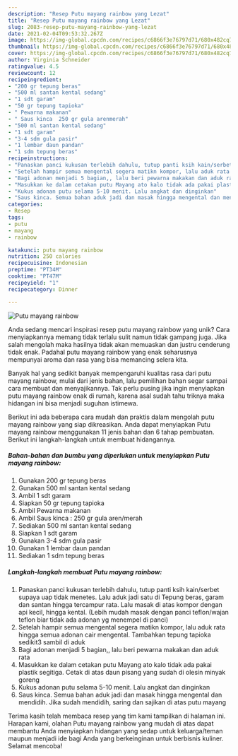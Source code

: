 ```yaml
---
description: "Resep Putu mayang rainbow yang Lezat"
title: "Resep Putu mayang rainbow yang Lezat"
slug: 2083-resep-putu-mayang-rainbow-yang-lezat
date: 2021-02-04T09:53:32.267Z
image: https://img-global.cpcdn.com/recipes/c6866f3e76797d71/680x482cq70/putu-mayang-rainbow-foto-resep-utama.jpg
thumbnail: https://img-global.cpcdn.com/recipes/c6866f3e76797d71/680x482cq70/putu-mayang-rainbow-foto-resep-utama.jpg
cover: https://img-global.cpcdn.com/recipes/c6866f3e76797d71/680x482cq70/putu-mayang-rainbow-foto-resep-utama.jpg
author: Virginia Schneider
ratingvalue: 4.5
reviewcount: 12
recipeingredient:
- "200 gr tepung beras"
- "500 ml santan kental sedang"
- "1 sdt garam"
- "50 gr tepung tapioka"
- " Pewarna makanan"
- " Saus kinca  250 gr gula arenmerah"
- "500 ml santan kental sedang"
- "1 sdt garam"
- "3-4 sdm gula pasir"
- "1 lembar daun pandan"
- "1 sdm tepung beras"
recipeinstructions:
- "Panaskan panci kukusan terlebih dahulu, tutup panti ksih kain/serbet supaya uap tidak menetes. Lalu aduk jadi satu di Tepung beras, garam dan santan hingga tercampur rata. Lalu masak di atas kompor dengan api kecil, hingga kental. (Lebih mudah masak dengan panci teflon/wajan teflon biar tidak ada adonan yg menempel di panci)"
- "Setelah hampir semua mengental segera matikn kompor, lalu aduk rata hingga semua adonan cair mengental. Tambahkan tepung tapioka sedikit3 sambil di aduk"
- "Bagi adonan menjadi 5 bagian,, lalu beri pewarna makakan dan aduk rata"
- "Masukkan ke dalam cetakan putu Mayang ato kalo tidak ada pakai plastik segitiga. Cetak di atas daun pisang yang sudah di olesin minyak goreng"
- "Kukus adonan putu selama 5-10 menit. Lalu angkat dan dinginkan"
- "Saus kinca. Semua bahan aduk jadi dan masak hingga mengental dan mendidih. Jika sudah mendidih, saring dan sajikan di atas putu mayang"
categories:
- Resep
tags:
- putu
- mayang
- rainbow

katakunci: putu mayang rainbow 
nutrition: 250 calories
recipecuisine: Indonesian
preptime: "PT34M"
cooktime: "PT47M"
recipeyield: "1"
recipecategory: Dinner

---
```



![Putu mayang rainbow](https://img-global.cpcdn.com/recipes/c6866f3e76797d71/680x482cq70/putu-mayang-rainbow-foto-resep-utama.jpg)

Anda sedang mencari inspirasi resep putu mayang rainbow yang unik? Cara menyiapkannya memang tidak terlalu sulit namun tidak gampang juga. Jika salah mengolah maka hasilnya tidak akan memuaskan dan justru cenderung tidak enak. Padahal putu mayang rainbow yang enak seharusnya mempunyai aroma dan rasa yang bisa memancing selera kita.



Banyak hal yang sedikit banyak mempengaruhi kualitas rasa dari putu mayang rainbow, mulai dari jenis bahan, lalu pemilihan bahan segar sampai cara membuat dan menyajikannya. Tak perlu pusing jika ingin menyiapkan putu mayang rainbow enak di rumah, karena asal sudah tahu triknya maka hidangan ini bisa menjadi suguhan istimewa.


Berikut ini ada beberapa cara mudah dan praktis dalam mengolah putu mayang rainbow yang siap dikreasikan. Anda dapat menyiapkan Putu mayang rainbow menggunakan 11 jenis bahan dan 6 tahap pembuatan. Berikut ini langkah-langkah untuk membuat hidangannya.

<!--inarticleads1-->

##### Bahan-bahan dan bumbu yang diperlukan untuk menyiapkan Putu mayang rainbow:

1. Gunakan 200 gr tepung beras
1. Gunakan 500 ml santan kental sedang
1. Ambil 1 sdt garam
1. Siapkan 50 gr tepung tapioka
1. Ambil  Pewarna makanan
1. Ambil  Saus kinca : 250 gr gula aren/merah
1. Sediakan 500 ml santan kental sedang
1. Siapkan 1 sdt garam
1. Gunakan 3-4 sdm gula pasir
1. Gunakan 1 lembar daun pandan
1. Sediakan 1 sdm tepung beras




<!--inarticleads2-->

##### Langkah-langkah membuat Putu mayang rainbow:

1. Panaskan panci kukusan terlebih dahulu, tutup panti ksih kain/serbet supaya uap tidak menetes. Lalu aduk jadi satu di Tepung beras, garam dan santan hingga tercampur rata. Lalu masak di atas kompor dengan api kecil, hingga kental. (Lebih mudah masak dengan panci teflon/wajan teflon biar tidak ada adonan yg menempel di panci)
1. Setelah hampir semua mengental segera matikn kompor, lalu aduk rata hingga semua adonan cair mengental. Tambahkan tepung tapioka sedikit3 sambil di aduk
1. Bagi adonan menjadi 5 bagian,, lalu beri pewarna makakan dan aduk rata
1. Masukkan ke dalam cetakan putu Mayang ato kalo tidak ada pakai plastik segitiga. Cetak di atas daun pisang yang sudah di olesin minyak goreng
1. Kukus adonan putu selama 5-10 menit. Lalu angkat dan dinginkan
1. Saus kinca. Semua bahan aduk jadi dan masak hingga mengental dan mendidih. Jika sudah mendidih, saring dan sajikan di atas putu mayang




Terima kasih telah membaca resep yang tim kami tampilkan di halaman ini. Harapan kami, olahan Putu mayang rainbow yang mudah di atas dapat membantu Anda menyiapkan hidangan yang sedap untuk keluarga/teman maupun menjadi ide bagi Anda yang berkeinginan untuk berbisnis kuliner. Selamat mencoba!
